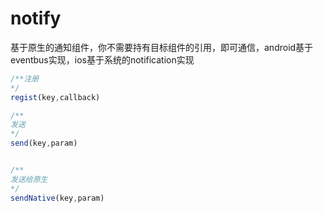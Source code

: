 # notify

基于原生的通知组件，你不需要持有目标组件的引用，即可通信，android基于eventbus实现，ios基于系统的notification实现

```js
/**注册
*/
regist(key,callback)

/**
发送
*/
send(key,param)


/**
发送给原生
*/
sendNative(key,param)



```



